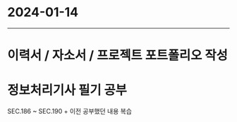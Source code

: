 # 2024-01-14
----------------

# 이력서 / 자소서 / 프로젝트 포트폴리오 작성

# 정보처리기사 필기 공부
SEC.186 ~ SEC.190 + 이전 공부했던 내용 복습
